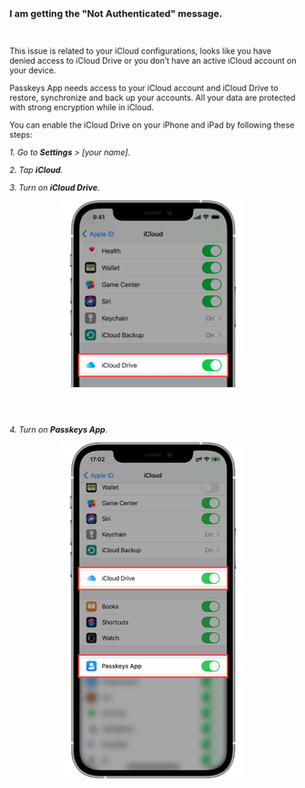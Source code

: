 <!-- 
---
title: I am getting the "Not Authenticated" message.
--- 
-->

### **I am getting the "Not Authenticated" message.**

<br />

This issue is related to your iCloud configurations, looks like you have denied access to iCloud Drive or you don’t have an active iCloud account on your device. 

Passkeys App needs access to your iCloud account and iCloud Drive to restore, synchronize and back up your accounts. All your data are protected with strong encryption while in iCloud.

You can enable the iCloud Drive on your iPhone and iPad by following these steps:

*1. Go to **Settings** > [your name].*

*2. Tap **iCloud**.*

*3. Turn on **iCloud Drive**.*


<p align="center">
<img src="../assets/008_1.png" style="width:320px;"/>
</p>

<br />
<br />

*4. Turn on **Passkeys App**.*

<p align="center">
<img src="../assets/008_2.png" style="width:320px;"/>
</p>
